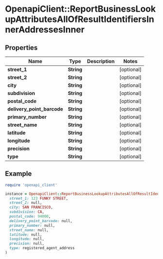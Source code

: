 # OpenapiClient::ReportBusinessLookupAttributesAllOfResultIdentifiersInnerAddressesInner

## Properties

| Name | Type | Description | Notes |
| ---- | ---- | ----------- | ----- |
| **street_1** | **String** |  | [optional] |
| **street_2** | **String** |  | [optional] |
| **city** | **String** |  | [optional] |
| **subdivision** | **String** |  | [optional] |
| **postal_code** | **String** |  | [optional] |
| **delivery_point_barcode** | **String** |  | [optional] |
| **primary_number** | **String** |  | [optional] |
| **street_name** | **String** |  | [optional] |
| **latitude** | **String** |  | [optional] |
| **longitude** | **String** |  | [optional] |
| **precision** | **String** |  | [optional] |
| **type** | **String** |  | [optional] |

## Example

```ruby
require 'openapi_client'

instance = OpenapiClient::ReportBusinessLookupAttributesAllOfResultIdentifiersInnerAddressesInner.new(
  street_1: 123 FUNKY STREET,
  street_2: null,
  city: SAN FRANCISCO,
  subdivision: CA,
  postal_code: 94000,
  delivery_point_barcode: null,
  primary_number: null,
  street_name: null,
  latitude: null,
  longitude: null,
  precision: null,
  type: registered_agent_address
)
```

